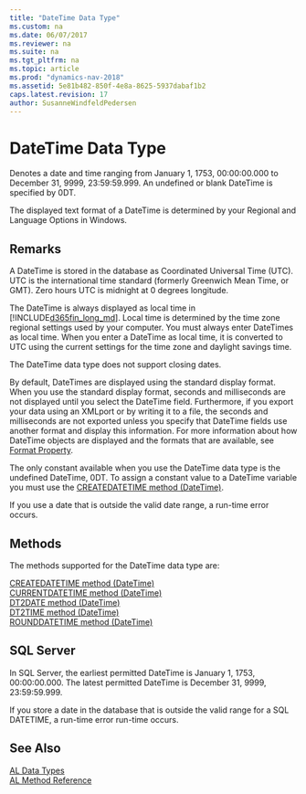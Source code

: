 ```yaml
---
title: "DateTime Data Type"
ms.custom: na
ms.date: 06/07/2017
ms.reviewer: na
ms.suite: na
ms.tgt_pltfrm: na
ms.topic: article
ms.prod: "dynamics-nav-2018"
ms.assetid: 5e81b482-850f-4e8a-8625-5937dabaf1b2
caps.latest.revision: 17
author: SusanneWindfeldPedersen
---
```

# DateTime Data Type
Denotes a date and time ranging from January 1, 1753, 00:00:00.000 to December 31, 9999, 23:59:59.999. An undefined or blank DateTime is specified by 0DT.  
  
 The displayed text format of a DateTime is determined by your Regional and Language Options in Windows.  
  
## Remarks  
 A DateTime is stored in the database as Coordinated Universal Time (UTC). UTC is the international time standard (formerly Greenwich Mean Time, or GMT). Zero hours UTC is midnight at 0 degrees longitude.  
  
 The DateTime is always displayed as local time in [!INCLUDE[d365fin_long_md](../includes/d365fin_long_md.md)]. Local time is determined by the time zone regional settings used by your computer. You must always enter DateTimes as local time. When you enter a DateTime as local time, it is converted to UTC using the current settings for the time zone and daylight savings time.  
  
 The DateTime data type does not support closing dates.  
  
 By default, DateTimes are displayed using the standard display format. When you use the standard display format, seconds and milliseconds are not displayed until you select the DateTime field. Furthermore, if you export your data using an XMLport or by writing it to a file, the seconds and milliseconds are not exported unless you specify that DateTime fields use another format and display this information. For more information about how DateTime objects are displayed and the formats that are available, see [Format Property](../properties/devenv-format-property.md).  
  
 The only constant available when you use the DateTime data type is the undefined DateTime, 0DT. To assign a constant value to a DateTime variable you must use the [CREATEDATETIME method (DateTime)](../methods/devenv-createdatetime-method-datetime.md).  
  
 If you use a date that is outside the valid date range, a run-time error occurs.  

## Methods
The methods supported for the DateTime data type are:

[CREATEDATETIME method (DateTime)](../methods/devenv-createdatetime-method-datetime.md)   
[CURRENTDATETIME method (DateTime)](../methods/devenv-currentdatetime-method-datetime.md)   
[DT2DATE method (DateTime)](../methods/devenv-dt2date-method-datetime.md)   
[DT2TIME method (DateTime)](../methods/devenv-dt2time-method-datetime.md)   
[ROUNDDATETIME method (DateTime)](../methods/devenv-rounddatetime-method-datetime.md)

## SQL Server  
 In SQL Server, the earliest permitted DateTime is January 1, 1753, 00:00:00.000. The latest permitted DateTime is December 31, 9999, 23:59:59.999.  
  
 If you store a date in the database that is outside the valid range for a SQL DATETIME, a run-time error run-time occurs.  
  
<!--
## Changes from Previous Versions of Microsoft Dynamics NAV  
 In versions earlier than [!INCLUDE[nav_2009_long](includes/nav_2009_long_md.md)], the DateTime data type denotes DateTimes ranging from January 1, 0000, 00:00:00.000 to December 31, 9999, 23:59:59.999, and includes the undefined DateTime, 0DT. [!INCLUDE[navnowlong](includes/navnowlong_md.md)] supports DateTimes with date January 1, 0000 as a special case for compatibility with previous versions.  
  
 This topic has been updated to specify the SQL Server requirement for the earliest DateTime rather than the internal [!INCLUDE[navnow](includes/navnow_md.md)] DateTime. In SQL Server, the earliest DateTime is January 1, 1753, 00:00:00.000. [!INCLUDE[navnow](includes/navnow_md.md)] can handle dates as early as January 3, 0001, but such dates cannot be stored in the database.  
  -->

## See Also  
[AL Data Types](devenv-al-data-types.md)  
[AL Method Reference](../methods/devenv-al-method-reference.md)  
